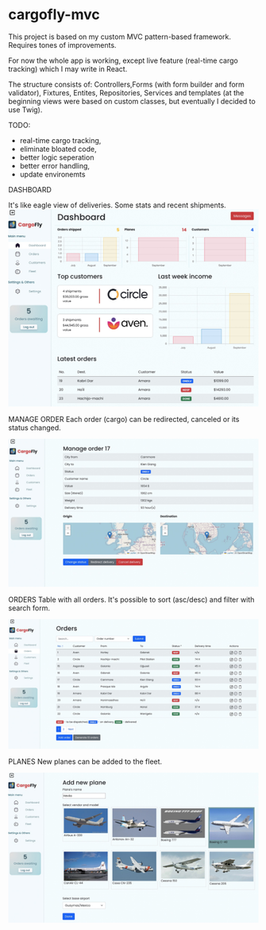 # cargofly-mvc

This project is based on my custom MVC pattern-based framework. Requires tones of improvements.

For now the whole app is working, except live feature (real-time cargo tracking) which I may write in React. 

The structure consists of: Controllers,Forms (with form builder and form validator), Fixtures, Entites, Repositories, Services and templates (at the beginning views were based on custom classes, but eventually I decided to use Twig).

TODO:
- real-time cargo tracking,
- eliminate bloated code,
- better logic seperation
- better error handling,
- update environemts

DASHBOARD

It's like eagle view of deliveries. Some stats and recent shipments.
![alt text](https://github.com/piotr979/cargofly-mvc/blob/main/preview_dashboard.jpg)

MANAGE ORDER
Each order (cargo) can be redirected, canceled or its status changed.

![alt text](https://github.com/piotr979/cargofly-mvc/blob/main/preview_order.jpg)

ORDERS
Table with all orders. It's possible to sort (asc/desc) and filter with search form.

![alt text](https://github.com/piotr979/cargofly-mvc/blob/main/preview_orders.jpg)

PLANES
New planes can be added to the fleet. 

![alt text](https://github.com/piotr979/cargofly-mvc/blob/main/preview_planes.jpg)
